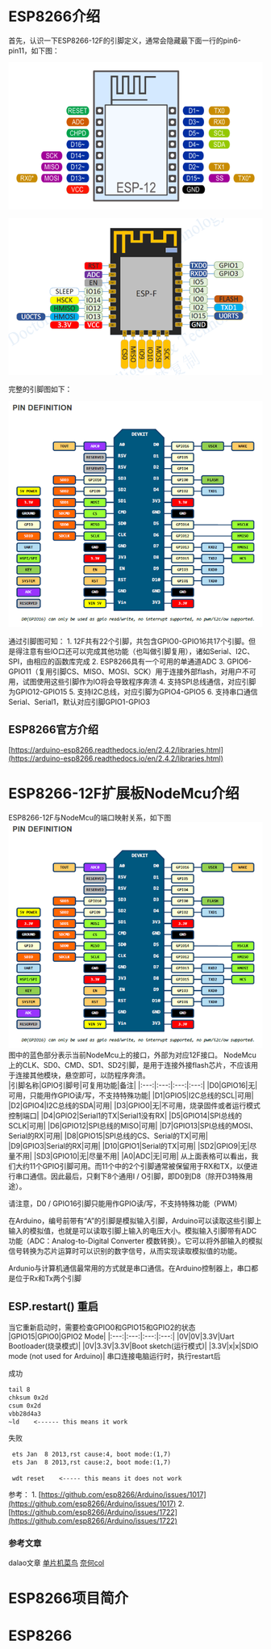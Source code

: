 # ESP8266介绍
  首先，认识一下ESP8266-12F的引脚定义，通常会隐藏最下面一行的pin6-pin11，如下图：

  ![ESP8266-12F 引脚图](../image/ESP-12F部分引脚图.png)

  ![ESP8266-12F 引脚图完整](../image/ESP-12F引脚图.png)

  完整的引脚图如下：

  ![ESP826612F 340G](../image/NodeMcu引脚映射图.png)

  通过引脚图可知：
    1. 12F共有22个引脚，共包含GPIO0-GPIO16共17个引脚。但是得注意有些IO口还可以完成其他功能（也叫做引脚复用），诸如Serial、I2C、SPI，由相应的函数库完成
    2. ESP8266具有一个可用的单通道ADC
    3. GPIO6-GPIO11（复用引脚CS、MISO、MOSI、SCK）用于连接外部flash，对用户不可用，试图使用这些引脚作为IO将会导致程序奔溃
    4. 支持SPI总线通信，对应引脚为GPIO12-GPIO15
    5. 支持I2C总线，对应引脚为GPIO4-GPIO5
    6. 支持串口通信Serial、Serial1，默认对应引脚GPIO1-GPIO3

## ESP8266官方介绍
 [https://arduino-esp8266.readthedocs.io/en/2.4.2/libraries.html](https://arduino-esp8266.readthedocs.io/en/2.4.2/libraries.html)

# ESP8266-12F扩展板NodeMcu介绍
  ESP8266-12F与NodeMcu的端口映射关系，如下图
  ![NodeMcu引脚映射图](image/NodeMcu引脚映射图.png)
  图中的蓝色部分表示当前NodeMcu上的接口，外部为对应12F接口。
  NodeMcu上的CLK、SD0、CMD、SD1、SD2引脚，是用于连接外接flash芯片，不应该用于连接其他模块，悬空即可，以防程序奔溃。  
  |引脚名称|GPIO引脚号|可复用功能|备注|
  |:---:|:---:|:---:|:---:|
  |D0|GPIO16|无|可用，只能用作GPIO读/写，不支持特殊功能|
  |D1|GPIO5|I2C总线的SCL|可用|
  |D2|GPIO4|I2C总线的SDA|可用|
  |D3|GPIO0|无|不可用，烧录固件或者运行模式控制端口|
  |D4|GPIO2|Serial1的TX|Serial1没有RX|
  |D5|GPIO14|SPI总线的SCLK|可用|
  |D6|GPIO12|SPI总线的MISO|可用|
  |D7|GPIO13|SPI总线的MOSI、Serial的RX|可用|
  |D8|GPIO15|SPI总线的CS、Serial的TX|可用|
  |D9|GPIO3|Serial的RX|可用|
  |D10|GPIO1|Serial的TX|可用|
  |SD2|GPIO9|无|尽量不用|
  |SD3|GPIO10|无|尽量不用|
  |A0|ADC|无|可用|
  从上面表格可以看出，我们大约11个GPIO引脚可用。而11个中的2个引脚通常被保留用于RX和TX，以便进行串口通信。因此最后，只剩下8个通用I / O引脚，即D0到D8（除开D3特殊用途）。

  请注意，D0 / GPIO16引脚只能用作GPIO读/写，不支持特殊功能（PWM）
  
  在Arduino，编号前带有“A”的引脚是模拟输入引脚，Arduino可以读取这些引脚上输入的模拟值，也就是可以读取引脚上输入的电压大小。模拟输入引脚带有ADC功能（ADC：Analog-to-Digital Converter 模数转换）。它可以将外部输入的模拟信号转换为芯片运算时可以识别的数字信号，从而实现读取模拟值的功能。

  Ardunio与计算机通信最常用的方式就是串口通信。在Arduino控制器上，串口都是位于Rx和Tx两个引脚
  
## ESP.restart() 重启
当它重新启动时，需要检查GPIO0和GPIO15和GPIO2的状态
|GPIO15|GPIO0|GPIO2	Mode|
|:---:|:---:|:---:|:---:|
|0V|0V|3.3V|Uart Bootloader(烧录模式)|
|0V|3.3V|3.3V|Boot sketch(运行模式)|
|3.3V|x|x|SDIO mode (not used for Arduino)|
串口连接电脑运行时，执行restart后

成功
```
tail 8
chksum 0x2d
csum 0x2d
vbb28d4a3
~ld    <------ this means it work
```
失败
```
 ets Jan  8 2013,rst cause:4, boot mode:(1,7)
 ets Jan  8 2013,rst cause:2, boot mode:(1,7)

 wdt reset    <----- this means it does not work
```
参考： 1. [https://github.com/esp8266/Arduino/issues/1017](https://github.com/esp8266/Arduino/issues/1017)
      2. [https://github.com/esp8266/Arduino/issues/1722](https://github.com/esp8266/Arduino/issues/1722)

### 参考文章
  dalao文章
  [单片机菜鸟](https://www.arduino.cn/thread-82353-1-1.html)
  [奈何col](https://www.arduino.cn/forum.php?mod=viewthread&tid=1066&extra=page%3D1)
# ESP8266项目简介
# ESP8266